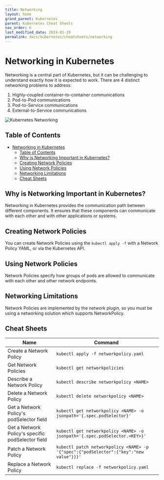 ```yaml
---
title: Networking
layout: home
grand_parent: Kubernetes
parent: Kubernetes Cheat Sheets
nav_order: 6
last_modified_date: 2024-01-19
permalink: docs/kubernetes/cheatsheets/networking
---
```


# Networking in Kubernetes

Networking is a central part of Kubernetes, but it can be challenging to understand exactly how it is expected to work. There are 4 distinct networking problems to address: 

1. Highly-coupled container-to-container communications
2. Pod-to-Pod communications
3. Pod-to-Service communications
4. External-to-Service communications

![Kubernetes Networking](https://user-cube.github.io/devops-cheatsheet/assets/images/kubernetes/networking.svg)

## Table of Contents

- [Networking in Kubernetes](#networking-in-kubernetes)
    * [Table of Contents](#table-of-contents)
    * [Why is Networking Important in Kubernetes?](#why-is-networking-important-in-kubernetes)
    * [Creating Network Policies](#creating-network-policies)
    * [Using Network Policies](#using-network-policies)
    * [Networking Limitations](#networking-limitations)
    * [Cheat Sheets](#cheat-sheets)

## Why is Networking Important in Kubernetes?

Networking in Kubernetes provides the communication path between different components. It ensures that these components can communicate with each other and with other applications or systems.

## Creating Network Policies

You can create Network Policies using the `kubectl apply -f` with a Network Policy YAML, or via the Kubernetes API.

## Using Network Policies

Network Policies specify how groups of pods are allowed to communicate with each other and other network endpoints.

## Networking Limitations

Network Policies are implemented by the network plugin, so you must be using a networking solution which supports NetworkPolicy.

## Cheat Sheets

| Name                                                                                   | Command                                                                                                      |
|----------------------------------------------------------------------------------------|--------------------------------------------------------------------------------------------------------------|
| Create a Network Policy                                                                | `kubectl apply -f networkpolicy.yaml`                                                                        |
| Get Network Policies                                                                   | `kubectl get networkpolicies`                                                                                |
| Describe a Network Policy                                                              | `kubectl describe networkpolicy <NAME>`                                                                      |
| Delete a Network Policy                                                                | `kubectl delete networkpolicy <NAME>`                                                                        |
| Get a Network Policy's podSelector field                                               | `kubectl get networkpolicy <NAME> -o jsonpath='{.spec.podSelector}'`                                         |
| Get a Network Policy's specific podSelector field                                      | `kubectl get networkpolicy <NAME> -o jsonpath='{.spec.podSelector.<KEY>}'`                                   |
| Patch a Network Policy                                                                 | `kubectl patch networkpolicy <NAME> -p '{"spec":{"podSelector":{"key":"new value"}}}'`                       |
| Replace a Network Policy                                                               | `kubectl replace -f networkpolicy.yaml`                                                                      |